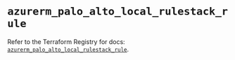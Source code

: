 # `azurerm_palo_alto_local_rulestack_rule`

Refer to the Terraform Registry for docs: [`azurerm_palo_alto_local_rulestack_rule`](https://registry.terraform.io/providers/hashicorp/azurerm/3.115.0/docs/resources/palo_alto_local_rulestack_rule).
